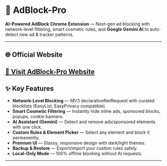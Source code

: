 # 🚫 AdBlock-Pro  
**AI-Powered AdBlock Chrome Extension** — Next-gen ad blocking with network-level filtering, smart cosmetic rules, and **Google Gemini AI** to auto-detect new ad & tracker patterns.

---
## 🌐 Official Website
[🔗 Visit AdBlock-Pro Website](https://adblock-pro.netlify.app/)
---


## ✨ Key Features
- **Network-Level Blocking** — MV3 declarativeNetRequest with curated blocklists (EasyList, EasyPrivacy compatible).
- **Smart Cosmetic Filtering** — Instantly hide inline ads, sponsored blocks, popups, cookie banners.
- **AI Assistant (Gemini)** — Detect and remove ads/sponsored elements with one click.
- **Custom Rules & Element Picker** — Select any element and block it permanently.
- **Premium UI** — Glassy, responsive design with dark/light themes.
- **Backup & Restore** — Export/import your custom rules safely.
- **Local-Only Mode** — 100% offline blocking without AI requests.

---

